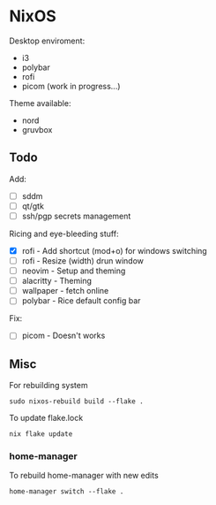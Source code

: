 # NixOS

Desktop enviroment:
- i3
- polybar
- rofi
- picom (work in progress...)

Theme available:
- nord
- gruvbox

## Todo

Add:
- [ ] sddm
- [ ] qt/gtk
- [ ] ssh/pgp secrets management

Ricing and eye-bleeding stuff:
- [x] rofi - Add shortcut (mod+o) for windows switching 
- [ ] rofi - Resize (width) drun window
- [ ] neovim - Setup and theming
- [ ] alacritty - Theming
- [ ] wallpaper - fetch online
- [ ] polybar - Rice default config bar

Fix:
- [ ] picom - Doesn't works

## Misc

For rebuilding system
```
sudo nixos-rebuild build --flake .
```
To update flake.lock
```
nix flake update
```
### home-manager

To rebuild home-manager with new edits
```
home-manager switch --flake .
```
